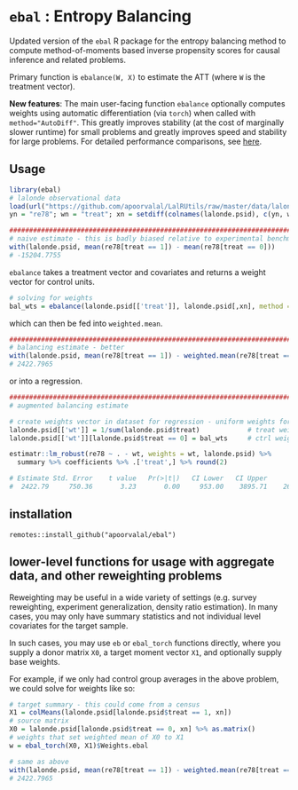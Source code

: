# `ebal` : Entropy Balancing

Updated version of the `ebal` R package for the entropy balancing method to compute method-of-moments based inverse propensity scores for causal inference and related problems.

Primary function is `ebalance(W, X)` to estimate the ATT (where `W` is the treatment vector).

__New features__: The main user-facing function `ebalance` optionally computes weights using automatic differentiation (via `torch`) when called with `method="AutoDiff"`. This greatly improves stability (at the cost of marginally slower runtime) for small problems and greatly improves speed and stability for large problems. For detailed performance comparisons, see [here](https://nbviewer.org/github/apoorvalal/ebal/blob/master/vignettes/performance_comparisons.pdf).

## Usage

```r
library(ebal)
# lalonde observational data
load(url("https://github.com/apoorvalal/LalRUtils/raw/master/data/lalonde.psid.RData"))
yn = "re78"; wn = "treat"; xn = setdiff(colnames(lalonde.psid), c(yn, wn))

################################################################################
# naive estimate - this is badly biased relative to experimental benchmark of 1794
with(lalonde.psid, mean(re78[treat == 1]) - mean(re78[treat == 0]))
# -15204.7755
```

`ebalance` takes a treatment vector and covariates and returns a weight vector for control units.

```r
# solving for weights
bal_wts = ebalance(lalonde.psid[['treat']], lalonde.psid[,xn], method = "AutoDiff")$w
```

which can then be fed into `weighted.mean`.

```r
################################################################################
# balancing estimate - better
with(lalonde.psid, mean(re78[treat == 1]) - weighted.mean(re78[treat == 0], bal_wts))
# 2422.7965
```

or into a regression.

```r
################################################################################
# augmented balancing estimate

# create weights vector in dataset for regression - uniform weights for treated units
lalonde.psid[['wt']] = 1/sum(lalonde.psid$treat)            # treat weights = 1/Nt
lalonde.psid[['wt']][lalonde.psid$treat == 0] = bal_wts     # ctrl weights = ebal weights

estimatr::lm_robust(re78 ~ . - wt, weights = wt, lalonde.psid) %>%
  summary %>% coefficients %>% .['treat',] %>% round(2)

# Estimate Std. Error    t value   Pr(>|t|)   CI Lower   CI Upper         DF
#  2422.79     750.36       3.23       0.00     953.00    3895.71    2663.00
```


## installation

```
remotes::install_github("apoorvalal/ebal")
```

## lower-level functions for usage with aggregate data, and other reweighting problems
Reweighting may be useful in a wide variety of settings (e.g. survey reweighting, experiment generalization, density ratio estimation). In many cases, you may only have summary statistics and not individual level covariates for the target sample.

In such cases, you may use `eb` or `ebal_torch` functions directly, where you supply a donor matrix `X0`, a target moment vector `X1`, and optionally supply base weights.

For example, if we only had control group averages in the above problem, we could solve for weights like so:

```r
# target summary - this could come from a census
X1 = colMeans(lalonde.psid[lalonde.psid$treat == 1, xn])
# source matrix
X0 = lalonde.psid[lalonde.psid$treat == 0, xn] %>% as.matrix()
# weights that set weighted mean of X0 to X1
w = ebal_torch(X0, X1)$Weights.ebal

# same as above
with(lalonde.psid, mean(re78[treat == 1]) - weighted.mean(re78[treat == 0], w))
# 2422.7965
```

